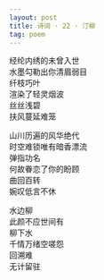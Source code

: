 ```yaml
---
layout: post
title: 诗词 · 22 · 汀柳
tag: poem
---
```


经纶内绣的未曾入世<br />
水墨勾勒出你清眉弱目<br />
纤枝巧叶<br />
渲染了轻灵烟波<br />
丝丝浅碧<br />
扶风蔓延难笼

山川历遍的风华绝代<br />
时空难锁唯有暗香漂流<br />
弹指功名<br />
何故眷恋了你的盼顾<br />
曲回百转<br />
婉叹低言不休

水边柳<br />
此颜不应世间有<br />
柳下水<br />
千情万绪空嗟怨<br />
回溯难<br />
无计留驻